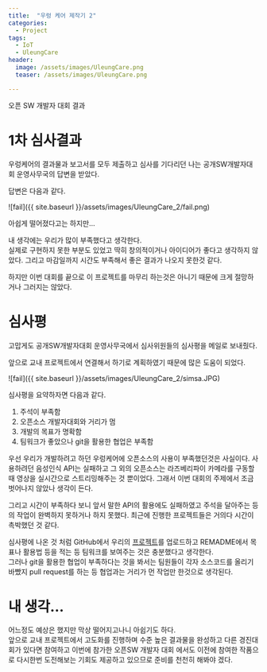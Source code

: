 ```yaml
---
title:  "우렁 케어 제작기 2"
categories:
  - Project
tags: 
  - IoT
  - UleungCare
header:
  image: /assets/images/UleungCare.png
  teaser: /assets/images/UleungCare.png

---  
```


오픈 SW 개발자 대회 결과

# 1차 심사결과  

우렁케어의 결과물과 보고서를 모두 제출하고 심사를 기다리던 나는 공개SW개발자대회 운영사무국의 답변을 받았다.  

답변은 다음과 같다.  

![fail]({{ site.baseurl }}/assets/images/UleungCare_2/fail.png)  

아쉽게 떨어졌다고는 하지만...  

내 생각에는 우리가 많이 부족했다고 생각한다.  
실제로 구현하지 못한 부분도 있었고 딱히 창의적이거나 아이디어가 좋다고 생각하지 않았다. 그리고 마감일까지 시간도 부족해서 좋은 결과가 나오지 못한것 같다.  

하지만 이번 대회를 끝으로 이 프로젝트를 마무리 하는것은 아니기 때문에 크게 절망하거나 그러지는 않았다.  

# 심사평  

고맙게도 공개SW개발자대회 운영사무국에서 심사위원들의 심사평을 메일로 보내줬다.  

앞으로 교내 프로젝트에서 연결해서 하기로 계획하였기 때문에 많은 도움이 되었다.  

![fail]({{ site.baseurl }}/assets/images/UleungCare_2/simsa.JPG)  

심사평을 요약하자면 다음과 같다.  

1. 주석이 부족함  
2. 오픈소스 개발자대회와 거리가 멈  
3. 개발의 목표가 명확함
4. 팀워크가 좋았으나 git을 활용한 협업은 부족함  

우선 우리가 개발하려고 하던 우렁케어에 오픈소스의 사용이 부족했던것은 사실이다. 사용하려던 음성인식 API는 실패하고 
그 외의 오픈소스는 라즈베리파이 카메라를 구동할 때 영상을 실시간으로 스트리밍해주는 것 뿐이었다. 그래서 이번 대회의 주제에서 조금 벗어나지 않았나 생각이 든다.  

그리고 시간이 부족하다 보니 앞서 말한 API의 활용에도 실패하였고 주석을 달아주는 등의 작업이 완벽하지 못하거나 하지 못했다. 최근에 진행한 프로젝트들은 거의다 시간이 촉박했던 것 같다.  

심사평에 나온 것 처럼 GitHub에서 우리의 [프로젝트](https://github.com/wjrmffldrhrl/UleungCare)를 업로드하고 REMADME에서 목표나 활용법 등을 적는 등 팀워크를 보여주는 것은 충분했다고 생각한다.  
그러나 git을 활용한 협업이 부족하다는 것을 봐서는 팀원들이 각자 소스코드를 올리기 바빴지 pull request를 하는 등 협업과는 거리가 먼 작업만 한것으로 생각된다.  

# 내 생각...  

어느정도 예상은 했지만 막상 떨어지고나니 아쉽기도 하다.  
앞으로 교내 프로젝트에서 고도화를 진행하며 수준 높은 결과물을 완성하고 다른 경진대회가 있다면 참여하고 이번에 참가한 오픈SW 개발자 대회 에서도 이전에 참여한 작품으로 다시한번 도전해보는 기회도 
제공하고 있으므로 준비를 천천히 해봐야 겠다.

